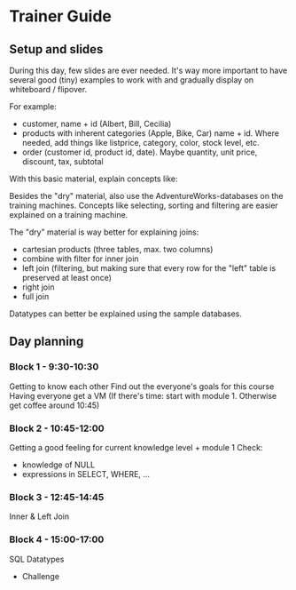 # Trainer Guide

## Setup and slides

During this day, few slides are ever needed. It's way more important to have several good (tiny) examples to work with and gradually display on whiteboard / flipover.

For example:

* customer, name + id (Albert, Bill, Cecilia)
* products with inherent categories (Apple, Bike, Car) name + id. Where needed, add things like listprice, category, color, stock level, etc.
* order (customer id, product id, date). Maybe quantity, unit price, discount, tax, subtotal

With this basic material, explain concepts like:

Besides the "dry" material, also use the AdventureWorks-databases on the training machines. Concepts like selecting, sorting and filtering are easier explained on a training machine.

The "dry" material is way better for explaining joins:

* cartesian products (three tables, max. two columns)
* combine with filter for inner join
* left join (filtering, but making sure that every row for the "left" table is preserved at least once)
* right join
* full join

Datatypes can better be explained using the sample databases.

## Day planning

### Block 1 - 9:30-10:30

Getting to know each other
Find out the everyone's goals for this course
Having everyone get a VM
(If there's time: start with module 1. Otherwise get coffee around 10:45)

### Block 2 - 10:45-12:00

Getting a good feeling for current knowledge level + module 1
Check:
* knowledge of NULL
* expressions in SELECT, WHERE, ...

### Block 3 - 12:45-14:45
Inner & Left Join

### Block 4 - 15:00-17:00
SQL Datatypes

+ Challenge